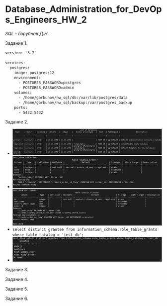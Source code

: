 # Database_Administration_for_DevOps_Engineers_HW_2

*SQL - Горубнов Д.Н.*

Задание 1.
```
version: '3.7'

services:
  postgres:
    image: postgres:12
    environment:
      - POSTGRES_PASSWORD=postgres
      - POSTGRES_PASSWORD=admin
    volumes: 
      - /home/gorbunov/hw_sql/db:/var/lib/postgres/data
      - /home/gorbunov/hw_sql/backup:/var/postgres_backup
    ports: 
      - 5432:5432

```
Задание 2.

- ![](https://github.com/dAmp1r/Database_Administration_for_DevOps_Engineers_HW_2/blob/main/21.png)             
- ![](https://github.com/dAmp1r/Database_Administration_for_DevOps_Engineers_HW_2/blob/main/22.png)            
  ![](https://github.com/dAmp1r/Database_Administration_for_DevOps_Engineers_HW_2/blob/main/23.png)
- ```select distinct grantee from information_schema.role_table_grants where table_catalog = 'test_db';```
- ![](https://github.com/dAmp1r/Database_Administration_for_DevOps_Engineers_HW_2/blob/main/24.png)

Задание 3.

Задание 4.

Задание 5.

Задание 6.
